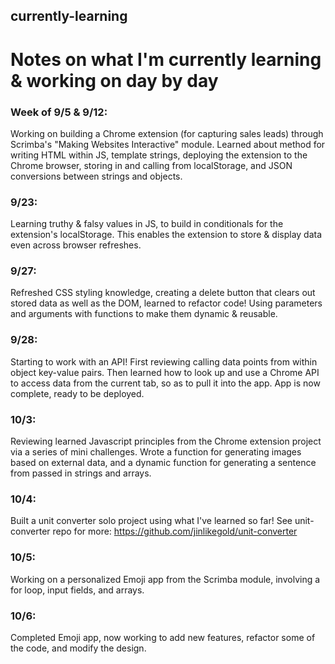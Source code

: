 ## currently-learning
# Notes on what I'm currently learning &amp; working on day by day

### Week of 9/5 & 9/12: 
Working on building a Chrome extension (for capturing sales leads) through Scrimba's "Making Websites Interactive" module. 
Learned about method for writing HTML within JS, template strings, deploying the extension to the Chrome browser, storing in and calling from localStorage, and JSON conversions between strings and objects.

### 9/23: 
Learning truthy & falsy values in JS, to build in conditionals for the extension's localStorage. This enables the extension to store & display data even across browser refreshes.

### 9/27:
Refreshed CSS styling knowledge, creating a delete button that clears out stored data as well as the DOM, learned to refactor code! Using parameters and arguments with functions to make them dynamic & reusable.

### 9/28:
Starting to work with an API! First reviewing calling data points from within object key-value pairs. Then learned how to look up and use a Chrome API to access data from the current tab, so as to pull it into the app. App is now complete, ready to be deployed.

### 10/3: 
Reviewing learned Javascript principles from the Chrome extension project via a series of mini challenges. Wrote a function for generating images based on external data, and a dynamic function for generating a sentence from passed in strings and arrays.

### 10/4:
Built a unit converter solo project using what I've learned so far! See unit-converter repo for more: https://github.com/jinlikegold/unit-converter

### 10/5:
Working on a personalized Emoji app from the Scrimba module, involving a for loop, input fields, and arrays. 

### 10/6:
Completed Emoji app, now working to add new features, refactor some of the code, and modify the design. 
